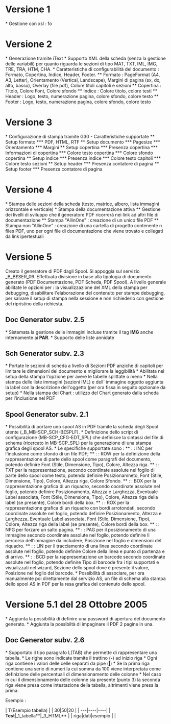 # Versione 1
 \* Gestione con xsl : fo

# Versione 2
 \* Generazione tramite iText
 \* Supporto XML della scheda (senza la gestione delle variabili) per quanto riguarda le sezioni di tipo MAT, TXT, IML, IMG, TRE, TRA, HTM, CHA.
 \* Caratteristiche di configurabilità del documento :  Formato, Copertina, Indice, Header, Footer.
 \*\* Formato :  PageFormat (A4, A3, Letter), Orientamento (Vertical, Landscape), Margini di pagina (sx, dx, alto, basso), Overlay (file pdf), Colore titoli capitoli e sezioni
 \*\* Copertina :  Titolo, Colore Font, Colore sfondo
 \*\* Indice :  Colore titolo, colore testi
 \*\* Header :  Logo, testo, numerazione pagina, colore sfondo, colore testo
 \*\* Footer :  Logo, testo, numerazione pagina, colore sfondo, colore testo

# Versione 3
 \* Configurazione di stampa tramite G30 - Caratteristiche supportate
 \*\* Setup formato
 \*\*\* PDF, HTML, RTF
 \*\* Setup documento
 \*\*\* Pagesize
\*\*\* Orientamento
 \*\*\* Margini
 \*\* Setup copertina
 \*\*\* Presenza copertina
 \*\*\* Informazioni di copertina
 \*\*\* Colore testo copertina
 \*\*\* Colore sfondo copertina
 \*\* Setup indice
 \*\*\* Presenza indice
 \*\*\* Colore testo capitoli
 \*\*\* Colore testo sezioni
 \*\* Setup header
 \*\*\* Presenza contatore di pagina
 \*\* Setup footer
 \*\*\* Presenza contatore di pagina

# Versione 4
 \* Stampa delle sezioni della scheda (testo, matrice, albero, lista immagini orizzontale e verticale)
 \* Stampa della documentazione attiva
 \*\* Gestione dei livelli di sviluppo che il generatore PDF ricorrerà nei link ad altri file di documentazione
 \*\* Stampa "AllinOne" :  creazione di un unico file PDF
 \*\* Stampa non "AllinOne" :  creazione di una cartella di progetto contenente n files PDF, uno per ogni file di documentazione che viene trovato e collegati da link ipertestuali

# Versione 5
Creato il generatore di PDF dagli Spool. Si appoggia sul servizio _B_B£SER_06.
Effettuata divisione in base alla tipologia di documento generato (PDF Documentazione, PDF Scheda, PDF Spool).
A livello generale abilitate le opzioni per :  la visualizzazione del XML della stampa per debugging, disabilitare l'elaborazione del contenuto per stampe debugging, per salvare il setup di stampa nella sessione e non richiederlo con gestione del ripristino della richiesta.

## Doc Generator subv. 2.5
 \* Sistemata la gestione delle immagini incluse tramite il tag **IMG** anche internamente ai **PAR**.
 \* Supporto delle liste annidate

## Sch Generator subv. 2.3
 \* Portate le sezioni di scheda a livello di Sezioni PDF anzichè di capitoli per limitare le dimensioni del documento e migliorare la leggibilità
 \* Abilitata nel setup della stampa l'opzione per avere le tabelle splittate o meno
 \* Nella stampa delle liste immagini (sezioni IML)  e dell' immagine oggetto aggiunta la label con la descrizione dell'oggetto (per ora fissa in seguito opzionale da setup)
 \* Nella stampa dei Chart :  utilizzo del Chart generato dalla scheda per l'inclusione nel PDF

## Spool Generator subv. 2.1
 \* Possibilità di portare uno spool AS in PDF tramite la scheda degli Spool utente (_B_MB-SCP_SCH-B£SPLF).
 \* Definizione dello script di configurazione (MB-SCP_CFG-EDT_SPL) che definisce la sintassi del file di schema (ricercato in MB-SCP_SPL) per la generazione di una stampa grafica degli spool AS.
 \* Le specifiche supportate sono : 
 \*\*  :  : INC per l'inclusione come sfondo di un file PDF;
 \*\*  :  : ROW per la definizione della rappresentazione di parte dello spool come paragrafi del documento, potendo definire Font (Stile, Dimensione, Tipo), Colore, Altezza riga.
 \*\*  :  : TXT per la rappresentazione, secondo coordinate assolute nel foglio di parte dello spool come testo, potendo definire Posizionamneto, Font (Stile, Dimensione, Tipo), Colore, Altezza riga, Colore Sfondo.
 \*\*  :  : BOX per la rappresentazione grafica di un riquadro, secondo coordinate assolute nel foglio, potendo definire Posizionamento, Altezza e Larghezza, Eventuale Label associata, Font (Stile, Dimensione, Tipo), Colore, Altezza riga della label (se presente), Colore bordi della box.
 \*\*  :  : ROX per la rappresentazione grafica di un riquadro con bordi arrotondati, secondo coordinate assolute nel foglio, potendo definire Posizionamento, Altezza e Larghezza, Eventuale Label associata, Font (Stile, Dimensione, Tipo), Colore, Altezza riga della label (se presente), Colore bordi della box.
 \*\*  :  : NPG per forzare un salto pagina.
 \*\*  :  : PAG per il posizionamento di una immagine secondo coordinate assolute nel foglio, potendo definire Il percorso dell'immagine da includere, Posizione nel foglio e dimensioni del riquadro.
 \*\*  :  : LIN per il tracciamento di una linea secondo coordinate assolute nel foglio, potendo definire Colore della linea e punto di partenza e di arrivo.
 \*\*  :  : BCD per la rappresentazione un barcode secondo coordinate assolute nel foglio, potendo definire Tipo di barcode fra i tipi supportati e visualizzati nel wizard, Sezione dello spool dove è presente il valore, Posizione nel foglio del barcode.
 \* Possibilità di associare, per ora manualmente poi direttamente dal servizio AS, un file di schema alla stampa dello spool AS in PDF per la resa grafica del contenuto dello spool.

# Versione 5.1 del 28 Ottobre 2005
 \* Aggiunta la possibilità di definire una password di apertura del documento generato.
 \* Aggiunta la possibiltà di impaginare il PDF 2 pagine in una.

## Doc Generator subv. 2.6
 \* Supportato il tipo paragrafo L(TAB) che permette di rappresentare una tabella.
 \* Le righe sono indicate tramite il trattino (**-**) ad inizio riga
 \* Ogni riga contiene i valori delle celle separati da pipe (**|**)
 \* Se la prima riga contiene una serie di numeri la cui somma da 100 viene interpretata come definizione delle percentuali di dimensionamento delle colonne
 \* Nel caso in cui il dimensionamento delle colonne sia presente (punto 3) la seconda riga viene presa come intestazione della tabella, altrimenti viene presa la prima.

Esempio : 

|  T(Esempio tabella) |
| 30|50|20 |
| ---|----|----|
| **Test**|_1_tabella**|_3_HTML** |
| riga|dati|esempio |
| 

